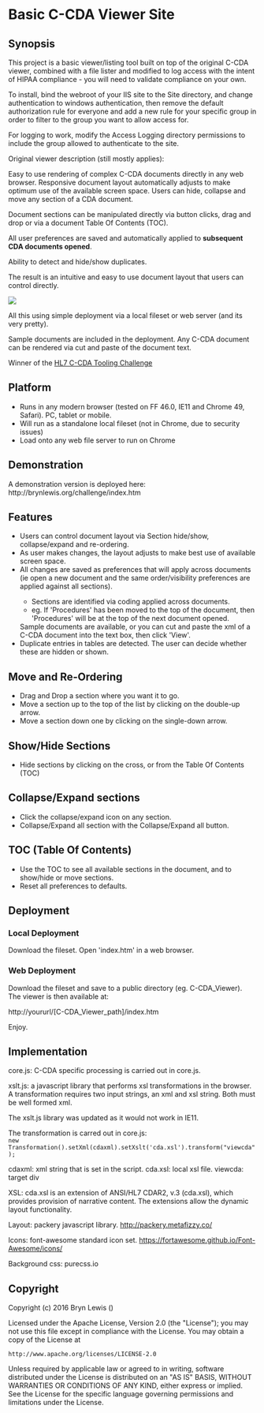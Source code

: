 <h1>Basic C-CDA Viewer Site </h1>

<h2>Synopsis</h2>
<p>This project is a basic viewer/listing tool built on top of the original C-CDA viewer, combined with a file lister and modified to log access with the intent of HIPAA compliance - you will need to validate compliance on your own.</p>
<p>To install, bind the webroot of your IIS site to the Site directory, and change authentication to windows authentication, then remove the default authorization rule for everyone and add a new rule for your specific group in order to filter to the group you want to allow access for.</p>
<p>For logging to work, modify the Access Logging directory permissions to include the group allowed to authenticate to the site.</p>

<p>Original viewer description (still mostly applies):</p>
Easy to use rendering of complex C-CDA documents directly in any web browser.
Responsive document layout automatically adjusts to make optimum use of the available screen space.
Users can hide, collapse and move any section of a CDA document.
<p>Document sections can be manipulated directly via button clicks, drag and drop or via a document Table Of Contents (TOC).</p>
<p>All user preferences are saved and automatically applied to <b>subsequent CDA documents opened</b>.</p>
<p>Ability to detect and hide/show duplicates.</p>
<p>The result is an intuitive and easy to use document layout that users can control directly.</p>
<img src="https://cloud.githubusercontent.com/assets/17036351/15345667/5f24a74a-1cf4-11e6-8739-374faa221a35.gif" />

<p>All this using simple deployment via a local fileset or web server (and its very pretty).</p>
<p>Sample documents are included in the deployment. Any C-CDA document can be rendered via cut and paste of the document text.</p>
<p>Winner of the <a href="http://blog.hl7.org/hl7ccdachallenge" target="_blank">HL7 C-CDA Tooling Challenge</a></p>

<h2>Platform</h2>
<ul>
<li>Runs in any modern browser (tested on FF 46.0, IE11 and Chrome 49, Safari). PC, tablet or mobile. </li>
<li>Will run as a standalone local fileset (not in Chrome, due to security issues)</li>
<li>Load onto any web file server to run on Chrome</li>
</ul>

<h2>Demonstration</h2>
A demonstration version is deployed here:
http://brynlewis.org/challenge/index.htm

<h2>Features</h2>
<ul>
<li>Users can control document layout via Section hide/show, collapse/expand and re-ordering. </li>
<li>As user makes changes, the layout adjusts to make best use of available screen space.</li>
<li>All changes are saved as preferences that will apply across documents (ie open a new document and the same order/visibility preferences are applied against all sections).</li>
<ul>
	<li>Sections are identified via coding applied across documents.</li>
	<li>eg. If 'Procedures' has been moved to the top of the document, then 'Procedures' will be at the top of the next document opened.</li>
</ul>
Sample documents are available, or you can cut and paste the xml of a C-CDA document into the text box, then click 'View'.
<li>Duplicate entries in tables are detected. The user can decide whether these are hidden or shown.</li>
</ul>

<h2>Move and Re-Ordering</h2>
<ul>
<li>Drag and Drop a section where you want it to go.</li>
<li>Move a section up to the top of the list by clicking on the double-up arrow.</li>
<li>Move a section down one by clicking on the single-down arrow.</li>
</ul>

<h2>Show/Hide Sections</h2>
<ul>
<li>Hide sections by clicking on the cross, or from the Table Of Contents (TOC)</li>
</ul>

<h2>Collapse/Expand sections</h2>
<ul>
<li>Click the collapse/expand icon on any section.</li>
<li>Collapse/Expand all section with the Collapse/Expand all button.</li>
</ul>

<h2>TOC (Table Of Contents)</h2>
<ul>
<li>Use the TOC to see all available sections in the document, and to show/hide or move sections.</li>
<li>Reset all preferences to defaults.</li>
</ul>

<h2>Deployment</h2>
<h3>Local Deployment</h3>
Download the fileset. 
Open 'index.htm' in a web browser.
<h3>Web Deployment</h3>
Download the fileset and save to a public directory (eg. C-CDA_Viewer). The viewer is then available at:
<p>http://yoururl/[C-CDA_Viewer_path]/index.htm</p>

Enjoy.


<h2>Implementation</h2>
core.js: C-CDA specific processing is carried out in core.js.

xslt.js: a javascript library that performs xsl transformations in the browser. A transformation requires two input strings, an xml and xsl string. Both must be well formed xml.
<p>The xslt.js library was updated as it would not work in IE11.</p>
The transformation is carred out in core.js:

<code>
new Transformation().setXml(cdaxml).setXslt('cda.xsl').transform("viewcda");
</code>

cdaxml: xml string that is set in the script.
cda.xsl: local xsl file.
viewcda: target div

XSL: cda.xsl is an extension of ANSI/HL7 CDAR2, v.3 (cda.xsl), which provides provision of narrative content. The extensions allow the dynamic layout functionality.

Layout: packery javascript library. http://packery.metafizzy.co/

Icons: font-awesome standard icon set. https://fortawesome.github.io/Font-Awesome/icons/

Background css: purecss.io

<h2>Copyright</h2>
 Copyright (c) 2016 Bryn Lewis (<mailto:brynlewis@brynlewis.org>)
<http://brynlewis.org>
 
Licensed under the Apache License, Version 2.0 (the "License");
you may not use this file except in compliance with the License.
You may obtain a copy of the License at

    http://www.apache.org/licenses/LICENSE-2.0

Unless required by applicable law or agreed to in writing, software
distributed under the License is distributed on an "AS IS" BASIS,
WITHOUT WARRANTIES OR CONDITIONS OF ANY KIND, either express or implied.
See the License for the specific language governing permissions and
limitations under the License.

